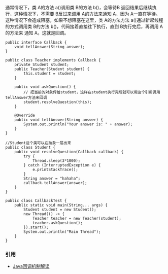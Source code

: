 通常情况下，类 A的方法 a()调用类 B的方法 b()，会等待B 返回结果后继续执行，这种情况下，不需要 B反过来调用 A的方法来通知 A，因为 A一直在等待。
这种情况下会造成阻塞，如果不想阻塞在这里，类 A的方法方法 a()通过新起线程的方式调用类 B的方法 b()，代码接着直接往下执行，直到 B执行完后，再调用 A的方法来
通知 A。这就是回调。

```
public interface Callback {
    void tellAnswer(String answer);
}

public class Teacher implements Callback {
    private Student student;
    public Teacher(Student student) {
        this.student = student;
    }

    public void askQuestion() {
        // 把当前的对象传给student，这样在student执行完后就可以用这个引用调用tellAnswer方法来回调
        student.resolveQuestion(this);
    }

    @Override
    public void tellAnswer(String answer) {
        System.out.println("Your answer is: " + answer);
    }
}

//Student这个类可以在抽象一层出来
public class Student {
    public void resolveQuestion(Callback callback) {
        try {
            Thread.sleep(3*1000);
        } catch (InterruptedException e) {
            e.printStackTrace();
        }
        String answer = "hahaha";
        callback.tellAnswer(answer);
    }
}

public class CallbackTest {
    public static void main(String... args) {
        Student student = new Student();
        new Thread(() -> {
            Teacher teacher = new Teacher(student);
            teacher.askQuestion();
        }).start();
        System.out.println("Main Thread");
    }
}
```


### 引用
* [Java回调机制解读](https://www.cnblogs.com/xrq730/p/6424471.html)

